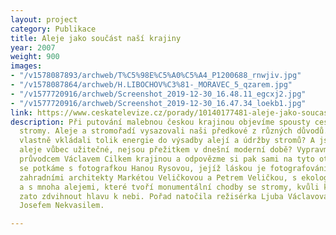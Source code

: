 ```yaml
---
layout: project
category: Publikace
title: Aleje jako součást naší krajiny
year: 2007
weight: 900
images:
- "/v1578087893/archweb/T%C5%98E%C5%A0%C5%A4_P1200688_rnwjiv.jpg"
- "/v1578087864/archweb/H.LIBOCHOV%C3%81-_MORAVEC_5_qzarem.jpg"
- "/v1577720916/archweb/Screenshot_2019-12-30_16.48.11_egcxj2.jpg"
- "/v1577720916/archweb/Screenshot_2019-12-30_16.47.34_loekb1.jpg"
link: https://www.ceskatelevize.cz/porady/10140177481-aleje-jako-soucast-nasi-krajiny/20756223079
description: Při putování malebnou českou krajinou objevíme spousty cest lemovaných
  stromy. Aleje a stromořadí vysazovali naši předkové z různých důvodů. Proč lidé
  vlastně vkládali tolik energie do výsadby alejí a údržby stromů? A jsou dneska tyto
  aleje vůbec užitečné, nejsou přežitkem v dnešní moderní době? Vypravme se tedy s
  průvodcem Václavem Cilkem krajinou a odpovězme si pak sami na tyto otázky. Cestou
  se potkáme s fotografkou Hanou Rysovou, jejíž láskou je fotografování stromů, se
  zahradními architekty Markétou Veličkovou a Petrem Veličkou, s ekologem Jiřím Klimešem
  a s mnoha alejemi, které tvoří monumentální chodby se stromy, kvůli kterým stojí
  zato zdvihnout hlavu k nebi. Pořad natočila režisérka Ljuba Václavová s kameramanem
  Josefem Nekvasilem.

---
```

